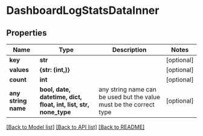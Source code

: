 # DashboardLogStatsDataInner


## Properties
Name | Type | Description | Notes
------------ | ------------- | ------------- | -------------
**key** | **str** |  | [optional] 
**values** | **{str: (int,)}** |  | [optional] 
**count** | **int** |  | [optional] 
**any string name** | **bool, date, datetime, dict, float, int, list, str, none_type** | any string name can be used but the value must be the correct type | [optional]

[[Back to Model list]](../README.md#documentation-for-models) [[Back to API list]](../README.md#documentation-for-api-endpoints) [[Back to README]](../README.md)


